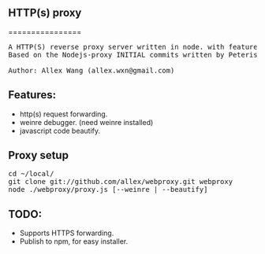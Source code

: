 ## HTTP(s) proxy
================

<pre>
A HTTP(S) reverse proxy server written in node. with features for web develop.
Based on the Nodejs-proxy INITIAL commits written by Peteris Krumins (peter@catonmat.net).

Author: Allex Wang (allex.wxn@gmail.com)
</pre>

## Features:
* http(s) request forwarding.
* weinre debugger. (need weinre installed)
* javascript code beautify.

## Proxy setup
<pre>
cd ~/local/
git clone git://github.com/allex/webproxy.git webproxy
node ./webproxy/proxy.js [--weinre | --beautify]
</pre>

## TODO:
* Supports HTTPS forwarding.
* Publish to npm, for easy installer.
